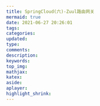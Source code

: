 ```yaml
---
title: SpringCloud(六)-Zuul路由网关
mermaid: true
date: 2021-06-27 20:26:01
tags:
categories:
updated:
type:
comments:
description:
keywords:
top_img:
mathjax:
katex:
aside:
aplayer:
highlight_shrink:
---
```

